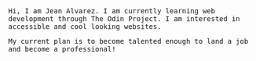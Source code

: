 <samp>Hi, I am Jean Alvarez. I am currently learning web development through The Odin Project. I am interested in accessible and cool looking websites.</samp>

<samp>My current plan is to become talented enough to land a job and become a professional! </samp>
